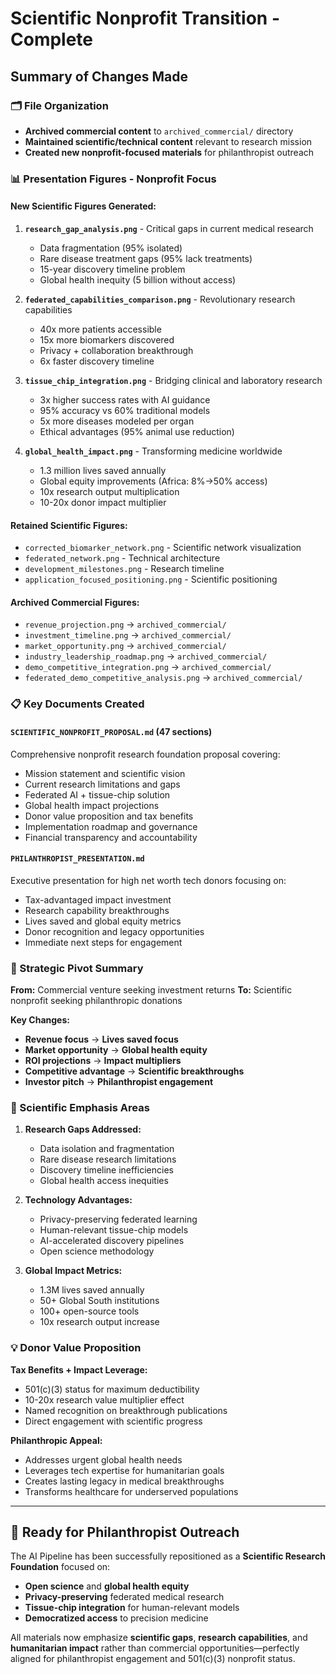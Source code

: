 # Scientific Nonprofit Transition - Complete

## Summary of Changes Made

### 🗂️ File Organization
- **Archived commercial content** to `archived_commercial/` directory
- **Maintained scientific/technical content** relevant to research mission
- **Created new nonprofit-focused materials** for philanthropist outreach

### 📊 Presentation Figures - Nonprofit Focus

#### **New Scientific Figures Generated:**
1. **`research_gap_analysis.png`** - Critical gaps in current medical research
   - Data fragmentation (95% isolated)
   - Rare disease treatment gaps (95% lack treatments)
   - 15-year discovery timeline problem
   - Global health inequity (5 billion without access)

2. **`federated_capabilities_comparison.png`** - Revolutionary research capabilities
   - 40x more patients accessible
   - 15x more biomarkers discovered
   - Privacy + collaboration breakthrough
   - 6x faster discovery timeline

3. **`tissue_chip_integration.png`** - Bridging clinical and laboratory research
   - 3x higher success rates with AI guidance
   - 95% accuracy vs 60% traditional models
   - 5x more diseases modeled per organ
   - Ethical advantages (95% animal use reduction)

4. **`global_health_impact.png`** - Transforming medicine worldwide
   - 1.3 million lives saved annually
   - Global equity improvements (Africa: 8%→50% access)
   - 10x research output multiplication
   - 10-20x donor impact multiplier

#### **Retained Scientific Figures:**
- `corrected_biomarker_network.png` - Scientific network visualization
- `federated_network.png` - Technical architecture
- `development_milestones.png` - Research timeline
- `application_focused_positioning.png` - Scientific positioning

#### **Archived Commercial Figures:**
- `revenue_projection.png` → `archived_commercial/`
- `investment_timeline.png` → `archived_commercial/`
- `market_opportunity.png` → `archived_commercial/`
- `industry_leadership_roadmap.png` → `archived_commercial/`
- `demo_competitive_integration.png` → `archived_commercial/`
- `federated_demo_competitive_analysis.png` → `archived_commercial/`

### 📋 Key Documents Created

#### **`SCIENTIFIC_NONPROFIT_PROPOSAL.md`** (47 sections)
Comprehensive nonprofit research foundation proposal covering:
- Mission statement and scientific vision
- Current research limitations and gaps
- Federated AI + tissue-chip solution
- Global health impact projections
- Donor value proposition and tax benefits
- Implementation roadmap and governance
- Financial transparency and accountability

#### **`PHILANTHROPIST_PRESENTATION.md`**
Executive presentation for high net worth tech donors focusing on:
- Tax-advantaged impact investment
- Research capability breakthroughs
- Lives saved and global equity metrics
- Donor recognition and legacy opportunities
- Immediate next steps for engagement

### 🎯 Strategic Pivot Summary

**From:** Commercial venture seeking investment returns
**To:** Scientific nonprofit seeking philanthropic donations

**Key Changes:**
- **Revenue focus** → **Lives saved focus**
- **Market opportunity** → **Global health equity**
- **ROI projections** → **Impact multipliers**
- **Competitive advantage** → **Scientific breakthroughs**
- **Investor pitch** → **Philanthropist engagement**

### 🔬 Scientific Emphasis Areas

1. **Research Gaps Addressed:**
   - Data isolation and fragmentation
   - Rare disease research limitations
   - Discovery timeline inefficiencies
   - Global health access inequities

2. **Technology Advantages:**
   - Privacy-preserving federated learning
   - Human-relevant tissue-chip models
   - AI-accelerated discovery pipelines
   - Open science methodology

3. **Global Impact Metrics:**
   - 1.3M lives saved annually
   - 50+ Global South institutions
   - 100+ open-source tools
   - 10x research output increase

### 💡 Donor Value Proposition

**Tax Benefits + Impact Leverage:**
- 501(c)(3) status for maximum deductibility
- 10-20x research value multiplier effect
- Named recognition on breakthrough publications
- Direct engagement with scientific progress

**Philanthropic Appeal:**
- Addresses urgent global health needs
- Leverages tech expertise for humanitarian goals
- Creates lasting legacy in medical breakthroughs
- Transforms healthcare for underserved populations

---

## 🚀 Ready for Philanthropist Outreach

The AI Pipeline has been successfully repositioned as a **Scientific Research Foundation** focused on:
- **Open science** and **global health equity**
- **Privacy-preserving** federated medical research
- **Tissue-chip integration** for human-relevant models
- **Democratized access** to precision medicine

All materials now emphasize **scientific gaps**, **research capabilities**, and **humanitarian impact** rather than commercial opportunities—perfectly aligned for philanthropist engagement and 501(c)(3) nonprofit status.
